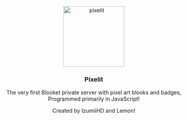 <div align="center">
    <a href="https://pixelitv2.replit.app">
        <img src="https://pixelitv2.replit.app/img/logo.png" alt="pixelit" width="160" height="160" />
    </a>
    <h3 align="center">Pixelit</h3>
    <p align="center">The very first Blooket private server with pixel art blooks and badges, Programmed primarily in JavaScript!</p>
    <p align="center">Created by IzumiiHD and Lemon!</p>
</div>
